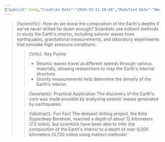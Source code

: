 ```yaml
---
{"publish":true,"Creation Date":"2024-12-11 18:48","Modified Date":"Wednesday 11th December 2024 18:48:45","PassFrontmatter":true}
---
```


> [!scientific]- How do we know the composition of the Earth's depths if we've never drilled far down enough?
> Scientists use indirect methods to study the Earth's interior, including seismic waves from earthquakes, gravitational measurements, and laboratory experiments that simulate high-pressure conditions.
>
> > [!info]- Key Points
> > - Seismic waves travel at different speeds through various materials, allowing researchers to map the Earth's internal structure.
> > - Gravity measurements help determine the density of the Earth's interior.
>
> > [!example]- Practical Application
> > The discovery of the Earth's core was made possible by analyzing seismic waves generated by earthquakes.
>
> > [!abstract]- Fun Fact
> > The deepest drilling project, the Kola Superdeep Borehole, reached a depth of about 12 kilometers (7.5 miles), but scientists have been able to infer the composition of the Earth's interior to a depth of over 6,000 kilometers (3,730 miles) using indirect methods!
